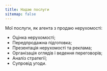 ```yaml
---
title: Надаю послуги
sitemap: false
---
```


Мої послуги, як агента з продаю нерухомості:

* Оцінка нерухомості;
* Передпродажна підготовка;
* Презентація нерухомості та реклама;
* Організація оглядів і ведення переговорів;
* Аналіз стратегії;
* Супровід угоди.
